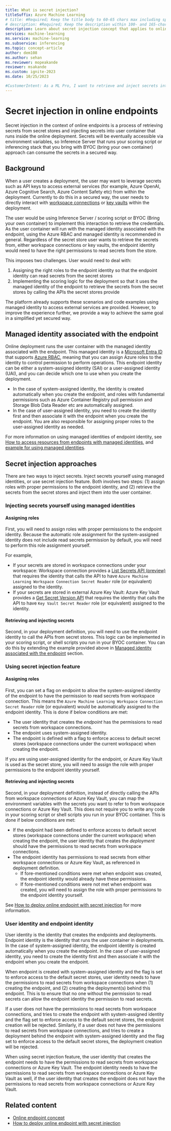 ```yaml
---
title: What is secret injection?
titleSuffix: Azure Machine Learning
# title: #Required; Keep the title body to 60-65 chars max including spaces and brand
# description: #Required; Keep the description within 100- and 165-characters including spaces
description: Learn about secret injection concept that applies to online endpoints in Azure Machine Learning.
services: machine-learning
ms.service: machine-learning
ms.subservice: inferencing
ms.topic: concept-article
author: dem108
ms.author: sehan
ms.reviewer: mopeakande
reviewer: msakande
ms.custom: ignite-2023
ms.date: 10/25/2023

#CustomerIntent: As a ML Pro, I want to retrieve and inject secrets into the deployment environment easily so that secrets can be consumed by the deployment I create in a secured manner.
---
```


# Secret injection in online endpoints

Secret injection in the context of online endpoints is a process of retrieving secrets from secret stores and injecting secrets into user container that runs inside the online deployment. Secrets will be eventually accessible via environment variables, so Inference Server that runs your scoring script or inferencing stack that you bring with BYOC (bring your own container) approach can consume the secrets in a secured way.


## Background

When a user creates a deployment, the user may want to leverage secrets such as API keys to access external services (for example, Azure OpenAI, Azure Cognitive Search, Azure Content Safety etc) from within the deployment. Currently to do this in a secured way, the user needs to directly interact with [workspace connections](prompt-flow/concept-connections.md) or [key vaults](../key-vault/general/overview.md) within the deployment.

The user would be using Inference Server / scoring script or BYOC (Bring your own container) to implement this interaction to retrieve the credentials. As the user container will run with the managed identity associated with the endpoint, using the Azure RBAC and managed identity is recommended in general. Regardless of the secret store user wants to retrieve the secrets from, either workspace connections or key vaults, the endpoint identity would need to have the right permissions to read secrets from the store.

This imposes two challenges. User would need to deal with:
1. Assigning the right roles to the endpoint identity so that the endpoint identity can read secrets from the secret stores
1. Implementing the scoring logic for the deployment so that it uses the managed identity of the endpoint to retrieve the secrets from the secret stores by calling the APIs the secret stores provide

The platform already supports these scenarios and code examples using managed identity to access external services are provided. However, to improve the experience further, we provide a way to achieve the same goal in a simplified yet secured way.


## Managed identity associated with the endpoint

Online deployment runs the user container with the managed identity associated with the endpoint. This managed identity is a [Microsoft Entra ID](/entra/fundamentals/whatis) that supports [Azure RBAC](../role-based-access-control/overview.md), meaning that you can assign Azure roles to the identity to control permission to perform operations. This endpoint identity can be either a system-assigned identity (SAI) or a user-assigned identity (UAI), and you can decide which one to use when you create the deployment.

- In the case of system-assigned identity, the identity is created automatically when you create the endpoint, and roles with fundamental permissions such as Azure Container Registry pull permission and Storage Blob Data Reader etc are automatically assigned.
- In the case of user-assigned identity, you need to create the identity first and then associate it with the endpoint when you create the endpoint. You are also responsible for assigning proper roles to the user-assigned identity as needed.

For more information on using managed identities of endpoint identity, see [How to access resources from endpoints with managed identities](how-to-access-resources-from-endpoints-managed-identities.md), and [example for using managed identities](https://github.com/Azure/azureml-examples/tree/main/cli/endpoints/online/managed/managed-identities).


## Secret injection approaches

There are two ways to inject secrets. Inject secrets yourself using managed identities, or use secret injection feature. Both involves two steps: (1) assign roles with proper permissions to the endpoint identity, and (2) retrieve the secrets from the secret stores and inject them into the user container.

### Injecting secrets yourself using managed identities

#### Assigning roles

First, you will need to assign roles with proper permissions to the endpoint identity. Because the automatic role assignment for the system-assigned identity does not include read secrets permission by default, you will need to perform this role assignment yourself.

For example,

- If your secrets are stored in workspace connections under your workspace: Workspace connection provides a [List Secrets API (preview)](https://learn.microsoft.com/rest/api/azureml/2023-08-01-preview/workspace-connections/list-secrets) that requires the identity that calls the API to have `Azure Machine Learning Workspace Connection Secret Reader` role (or equivalent) assigned to the identity.
- If your secrets are stored in external Azure Key Vault: Azure Key Vault provides a [Get Secret Version API](https://learn.microsoft.com/rest/api/keyvault/secrets/get-secret-versions/get-secret-versions) that requires the identity that calls the API to have `Key Vault Secret Reader` role (or equivalent) assigned to the identity.

#### Retrieving and injecting secrets

Second, in your deployment definition, you will need to use the endpoint identity to call the APIs from secret stores. This logic can be implemented in your scoring script, or shell scripts you run in your BYOC container. You can do this by extending the example provided above in [Managed identity associated with the endpoint](#managed-identity-associated-with-the-endpoint) section.

### Using secret injection feature

#### Assigning roles

First, you can set a flag on endpoint to allow the system-assigned identity of the endpoint to have the permission to read secrets from workspace connection. This means the `Azure Machine Learning Workspace Connection Secret Reader` role (or equivalent) would be automatically assigned to the endpoint identity. This is done if below conditions are met: 

- The user identity that creates the _endpoint_ has the permissions to read secrets from workspace connections.
- The endpoint uses system-assigned identity.
- The endpoint is defined with a flag to enforce access to default secret stores (workspace connections under the current workspace) when creating the endpoint.

If you are using user-assigned identity for the endpoint, or Azure Key Vault is used as the secret store, you will need to assign the role with proper permissions to the endpoint identity yourself.

#### Retrieving and injecting secrets

Second, in your deployment definition, instead of directly calling the APIs from workspace connections or Azure Key Vault, you can map the environment variables with the secrets you want to refer to from workspace connections or Azure Key Vault. This does not require you to write any code in your scoring script or shell scripts you run in your BYOC container. This is done if below conditions are met:

- If the endpoint had been defined to enforce access to default secret stores (workspace connections under the current workspace) when creating the endpoint, the user identity that creates the _deployment_ should have the permissions to read secrets from workspace connections.
- The endpoint identity has permissions to read secrets from either workspace connections or Azure Key Vault, as referenced in deployment definition.
    - If fore-mentioned conditions were met when endpoint was created, the endpoint identity would already have these permissions.
    - If fore-mentioned conditions were not met when endpoint was created, you will need to assign the role with proper permissions to the endpoint identity yourself.

See [How to deploy online endpoint with secret injection](how-to-deploy-online-endpoint-with-secret-injection.md) for more information.

### User identity and endpoint identity

User identity is the identity that creates the endpoints and deployments. Endpoint identity is the identity that runs the user container in deployments. In the case of system-assigned identity, the endpoint identity is created automatically when you create the endpoint. In the case of user-assigned identity, you need to create the identity first and then associate it with the endpoint when you create the endpoint.

When endpoint is created with system-assigned identity and the flag is set to enforce access to the default secret stores, user identity needs to have the permissions to read secrets from workspace connections when (1) creating the endpoint, and (2) creating the deployment(s) behind this endpoint. This is to ensure that no one without the permission to read secrets can allow the endpoint identity the permission to read secrets.

If a user does not have the permissions to read secrets from workspace connections, and tries to create the endpoint with system-assigned identity and the flag set to enforce access to the default secret stores, the endpoint creation will be rejected. Similarly, if a user does not have the permissions to read secrets from workspace connections, and tries to create a deployment behind the endpoint with system-assigned identity and the flag set to enforce access to the default secret stores, the deployment creation will be rejected.

When using secret injection feature, the user identity that creates the endpoint needs to have the permissions to read secrets from workspace connections or Azure Key Vault. The endpoint identity needs to have the permissions to read secrets from workspace connections or Azure Key Vault as well, if the user identity that creates the endpoint does not have the permissions to read secrets from workspace connections or Azure Key Vault.


## Related content

- [Online endpoint concept](concept-endpoints-online.md)
- [How to deploy online endpoint with secret injection](how-to-deploy-online-endpoint-with-secret-injection.md)

<!--
Remove all the comments in this template before you sign-off or merge to the main branch.
-->
